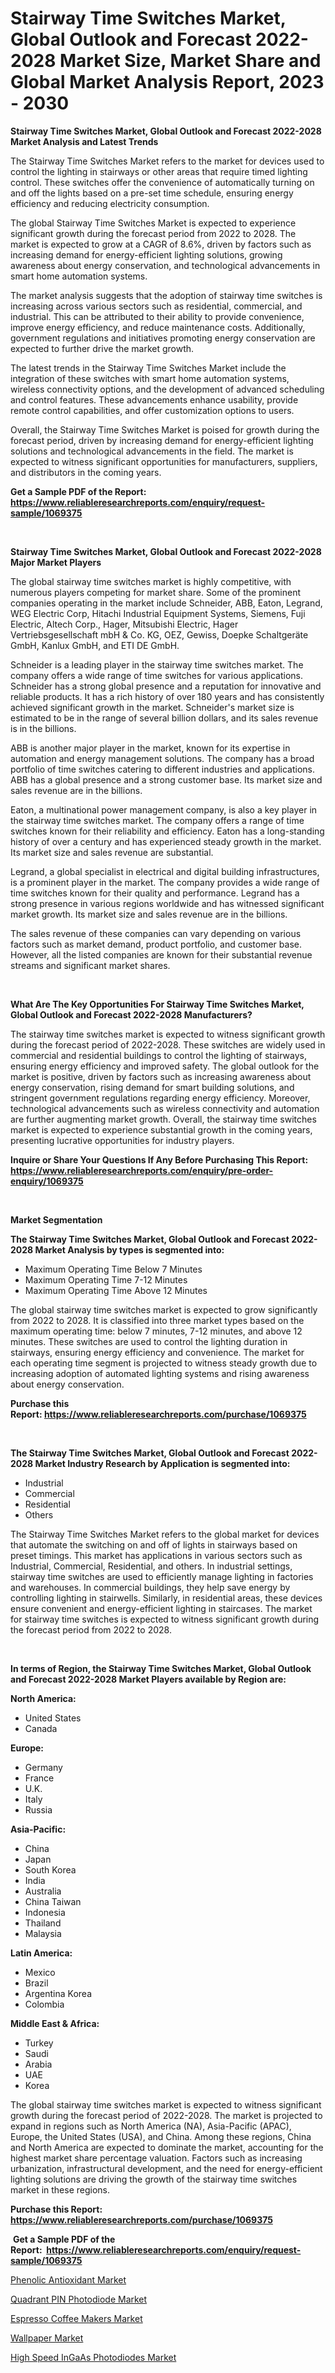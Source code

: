 <p><h1>Stairway Time Switches Market, Global Outlook and Forecast 2022-2028 Market Size, Market Share and Global Market Analysis Report, 2023 - 2030</h1></p><p><strong>Stairway Time Switches Market, Global Outlook and Forecast 2022-2028 Market Analysis and Latest Trends</strong></p>
<p><p>The Stairway Time Switches Market refers to the market for devices used to control the lighting in stairways or other areas that require timed lighting control. These switches offer the convenience of automatically turning on and off the lights based on a pre-set time schedule, ensuring energy efficiency and reducing electricity consumption.</p><p>The global Stairway Time Switches Market is expected to experience significant growth during the forecast period from 2022 to 2028. The market is expected to grow at a CAGR of 8.6%, driven by factors such as increasing demand for energy-efficient lighting solutions, growing awareness about energy conservation, and technological advancements in smart home automation systems.</p><p>The market analysis suggests that the adoption of stairway time switches is increasing across various sectors such as residential, commercial, and industrial. This can be attributed to their ability to provide convenience, improve energy efficiency, and reduce maintenance costs. Additionally, government regulations and initiatives promoting energy conservation are expected to further drive the market growth.</p><p>The latest trends in the Stairway Time Switches Market include the integration of these switches with smart home automation systems, wireless connectivity options, and the development of advanced scheduling and control features. These advancements enhance usability, provide remote control capabilities, and offer customization options to users.</p><p>Overall, the Stairway Time Switches Market is poised for growth during the forecast period, driven by increasing demand for energy-efficient lighting solutions and technological advancements in the field. The market is expected to witness significant opportunities for manufacturers, suppliers, and distributors in the coming years.</p></p>
<p><strong>Get a Sample PDF of the Report:&nbsp; <a href="https://www.reliableresearchreports.com/enquiry/request-sample/1069375">https://www.reliableresearchreports.com/enquiry/request-sample/1069375</a></strong></p>
<p>&nbsp;</p>
<p><strong>Stairway Time Switches Market, Global Outlook and Forecast 2022-2028 Major Market Players</strong></p>
<p><p>The global stairway time switches market is highly competitive, with numerous players competing for market share. Some of the prominent companies operating in the market include Schneider, ABB, Eaton, Legrand, WEG Electric Corp, Hitachi Industrial Equipment Systems, Siemens, Fuji Electric, Altech Corp., Hager, Mitsubishi Electric, Hager Vertriebsgesellschaft mbH & Co. KG, OEZ, Gewiss, Doepke Schaltgeräte GmbH, Kanlux GmbH, and ETI DE GmbH.</p><p>Schneider is a leading player in the stairway time switches market. The company offers a wide range of time switches for various applications. Schneider has a strong global presence and a reputation for innovative and reliable products. It has a rich history of over 180 years and has consistently achieved significant growth in the market. Schneider's market size is estimated to be in the range of several billion dollars, and its sales revenue is in the billions.</p><p>ABB is another major player in the market, known for its expertise in automation and energy management solutions. The company has a broad portfolio of time switches catering to different industries and applications. ABB has a global presence and a strong customer base. Its market size and sales revenue are in the billions.</p><p>Eaton, a multinational power management company, is also a key player in the stairway time switches market. The company offers a range of time switches known for their reliability and efficiency. Eaton has a long-standing history of over a century and has experienced steady growth in the market. Its market size and sales revenue are substantial.</p><p>Legrand, a global specialist in electrical and digital building infrastructures, is a prominent player in the market. The company provides a wide range of time switches known for their quality and performance. Legrand has a strong presence in various regions worldwide and has witnessed significant market growth. Its market size and sales revenue are in the billions.</p><p>The sales revenue of these companies can vary depending on various factors such as market demand, product portfolio, and customer base. However, all the listed companies are known for their substantial revenue streams and significant market shares.</p></p>
<p>&nbsp;</p>
<p><strong>What Are The Key Opportunities For Stairway Time Switches Market, Global Outlook and Forecast 2022-2028 Manufacturers?</strong></p>
<p><p>The stairway time switches market is expected to witness significant growth during the forecast period of 2022-2028. These switches are widely used in commercial and residential buildings to control the lighting of stairways, ensuring energy efficiency and improved safety. The global outlook for the market is positive, driven by factors such as increasing awareness about energy conservation, rising demand for smart building solutions, and stringent government regulations regarding energy efficiency. Moreover, technological advancements such as wireless connectivity and automation are further augmenting market growth. Overall, the stairway time switches market is expected to experience substantial growth in the coming years, presenting lucrative opportunities for industry players.</p></p>
<p><strong>Inquire or Share Your Questions If Any Before Purchasing This Report: <a href="https://www.reliableresearchreports.com/enquiry/pre-order-enquiry/1069375">https://www.reliableresearchreports.com/enquiry/pre-order-enquiry/1069375</a></strong></p>
<p>&nbsp;</p>
<p><strong>Market Segmentation</strong></p>
<p><strong>The Stairway Time Switches Market, Global Outlook and Forecast 2022-2028 Market Analysis by types is segmented into:</strong></p>
<p><ul><li>Maximum Operating Time Below 7 Minutes</li><li>Maximum Operating Time 7-12 Minutes</li><li>Maximum Operating Time Above 12 Minutes</li></ul></p>
<p><p>The global stairway time switches market is expected to grow significantly from 2022 to 2028. It is classified into three market types based on the maximum operating time: below 7 minutes, 7-12 minutes, and above 12 minutes. These switches are used to control the lighting duration in stairways, ensuring energy efficiency and convenience. The market for each operating time segment is projected to witness steady growth due to increasing adoption of automated lighting systems and rising awareness about energy conservation.</p></p>
<p><strong>Purchase this Report:&nbsp;<a href="https://www.reliableresearchreports.com/purchase/1069375">https://www.reliableresearchreports.com/purchase/1069375</a></strong></p>
<p>&nbsp;</p>
<p><strong>The Stairway Time Switches Market, Global Outlook and Forecast 2022-2028 Market Industry Research by Application is segmented into:</strong></p>
<p><ul><li>Industrial</li><li>Commercial</li><li>Residential</li><li>Others</li></ul></p>
<p><p>The Stairway Time Switches Market refers to the global market for devices that automate the switching on and off of lights in stairways based on preset timings. This market has applications in various sectors such as Industrial, Commercial, Residential, and others. In industrial settings, stairway time switches are used to efficiently manage lighting in factories and warehouses. In commercial buildings, they help save energy by controlling lighting in stairwells. Similarly, in residential areas, these devices ensure convenient and energy-efficient lighting in staircases. The market for stairway time switches is expected to witness significant growth during the forecast period from 2022 to 2028.</p></p>
<p>&nbsp;</p>
<p><strong>In terms of Region, the Stairway Time Switches Market, Global Outlook and Forecast 2022-2028 Market Players available by Region are:</strong></p>
<p>
    <p> <strong> North America: </strong>
        <ul>
            <li>United States</li>
            <li>Canada</li>
        </ul>
        </p> 
    <p> <strong> Europe: </strong>
        <ul>
            <li>Germany</li>
            <li>France</li>
            <li>U.K.</li>
            <li>Italy</li>
            <li>Russia</li>
        </ul>
        </p> 
    <p> <strong> Asia-Pacific: </strong>
        <ul>
            <li>China</li>
            <li>Japan</li>
            <li>South Korea</li>
            <li>India</li>
            <li>Australia</li>
            <li>China Taiwan</li>
            <li>Indonesia</li>
            <li>Thailand</li>
            <li>Malaysia</li>
        </ul>
        </p> 
    <p> <strong> Latin America: </strong>
        <ul>
            <li>Mexico</li>
            <li>Brazil</li>
            <li>Argentina Korea</li>
            <li>Colombia</li>
        </ul>
        </p> 
    <p> <strong> Middle East & Africa: </strong>
        <ul>
            <li>Turkey</li>
            <li>Saudi</li>
            <li>Arabia</li>
            <li>UAE</li>
            <li>Korea</li>
        </ul>
    </p>
    </p>
<p><p>The global stairway time switches market is expected to witness significant growth during the forecast period of 2022-2028. The market is projected to expand in regions such as North America (NA), Asia-Pacific (APAC), Europe, the United States (USA), and China. Among these regions, China and North America are expected to dominate the market, accounting for the highest market share percentage valuation. Factors such as increasing urbanization, infrastructural development, and the need for energy-efficient lighting solutions are driving the growth of the stairway time switches market in these regions.</p></p>
<p><strong>Purchase this Report: <a href="https://www.reliableresearchreports.com/purchase/1069375">https://www.reliableresearchreports.com/purchase/1069375</a></strong></p>
<p>&nbsp;<strong>Get a Sample PDF of the Report:&nbsp;&nbsp;<a href="https://www.reliableresearchreports.com/enquiry/request-sample/1069375">https://www.reliableresearchreports.com/enquiry/request-sample/1069375</a></strong></p>
<p><strong></strong></p>
<p><p><a href="https://medium.com/@christinascott1938/phenolic-antioxidant-market-size-growth-forecast-2023-2030-703dfd53f78f">Phenolic Antioxidant Market</a></p><p><a href="https://www.reportprime.com/quadrant-pin-photodiode-r3887">Quadrant PIN Photodiode Market</a></p><p><a href="https://www.linkedin.com/pulse/espresso-coffee-makers-market-size-share-amp-trends-analysis-fbx1e/">Espresso Coffee Makers Market</a></p><p><a href="https://www.linkedin.com/pulse/wallpaper-market-size-share-global-analysis-report-2023-5uhne/">Wallpaper Market</a></p><p><a href="https://www.reportprime.com/high-speed-ingaas-photodiodes-r3888">High Speed InGaAs Photodiodes Market</a></p></p>